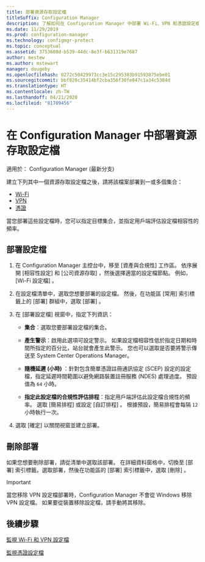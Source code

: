 ```yaml
---
title: 部署資源存取設定檔
titleSuffix: Configuration Manager
description: 了解如何在 Configuration Manager 中部署 Wi-Fi、VPN 和憑證設定檔。
ms.date: 11/29/2019
ms.prod: configuration-manager
ms.technology: configmgr-protect
ms.topic: conceptual
ms.assetid: 3753608d-b539-44dc-8e3f-b631319e7687
author: mestew
ms.author: mstewart
manager: dougeby
ms.openlocfilehash: 0272c50429973cc3e15c295303b91593075ebe01
ms.sourcegitcommit: bbf820c35414bf2cba356f30fe047c1a34c5384d
ms.translationtype: HT
ms.contentlocale: zh-TW
ms.lasthandoff: 04/21/2020
ms.locfileid: "81709456"
---
```

# <a name="deploy-resource-access-profiles-in-configuration-manager"></a>在 Configuration Manager 中部署資源存取設定檔

適用於：  Configuration Manager (最新分支)

建立下列其中一個資源存取設定檔之後，請將該檔案部署到一或多個集合：

- [Wi-Fi](create-wifi-profiles.md)
- [VPN](create-vpn-profiles.md)
- [憑證](create-certificate-profiles.md)

當您部署這些設定檔時，您可以指定目標集合，並指定用戶端評估設定檔相容性的頻率。  

## <a name="deploy-a-profile"></a>部署設定檔

1. 在 Configuration Manager 主控台中，移至 [資產與合規性]  工作區。 依序展開 [相容性設定]  和 [公司資源存取]  ，然後選擇適當的設定檔節點。 例如，[Wi-Fi 設定檔]  。

1. 在設定檔清單中，選取您想要部署的設定檔。 然後，在功能區 [常用]  索引標籤上的 [部署]  群組中，選取 [部署]  。  

1. 在 [部署設定檔] 視窗中，指定下列資訊：  

    - **集合**：選取您要部署設定檔的集合。

    - **產生警示**：啟用此選項可設定警示。 如果設定檔相容性低於指定日期和時間所指定的百分比，站台就會產生此警示。 您也可以選取是否要將警示傳送至 System Center Operations Manager。

    - **隨機延遲 (小時)** ：針對包含簡單憑證註冊通訊協定 (SCEP) 設定的設定檔，指定延遲時間範圍以避免網路裝置註冊服務 (NDES) 處理過度。 預設值為 `64` 小時。  

    - **指定此設定檔的合規性評估排程**：指定用戶端評估此設定檔合規性的頻率。 選取 [簡易排程]  或設定 [自訂排程]  。 根據預設，簡易排程會每隔 `12` 小時執行一次。

1. 選取 [確定]  以關閉視窗並建立部署。

## <a name="delete-a-deployment"></a>刪除部署

如果您想要刪除部署，請從清單中選取該部署。 在詳細資料窗格中，切換至 [部署]  索引標籤。選取部署，然後在功能區的 [部署]  索引標籤中，選取 [刪除]  。

> [!IMPORTANT]
> 當您移除 VPN 設定檔部署時，Configuration Manager 不會從 Windows 移除 VPN 設定檔。 如果要從裝置移除設定檔，請手動將其移除。

## <a name="next-steps"></a>後續步驟

[監視 Wi-Fi 和 VPN 設定檔](monitor-wifi-email-vpn-profiles.md)

[監視憑證設定檔](monitor-certificate-profiles.md)
